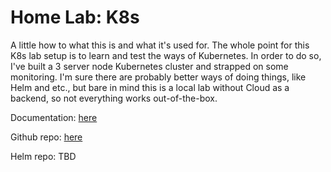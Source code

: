 # Home Lab: K8s

A little how to what this is and what it's used for. The whole point for this K8s lab setup is to learn and test the ways of Kubernetes. In order to do so, I've built a 3 server node Kubernetes cluster and strapped on some monitoring. I'm sure there are probably better ways of doing things, like Helm and etc., but bare in mind this is a local lab without Cloud as a backend, so not everything works out-of-the-box.

Documentation: [here](https://accesspc.github.io/home-lab-k8s/)

Github repo: [here](https://github.com/accesspc/home-lab-k8s)

Helm repo: TBD
